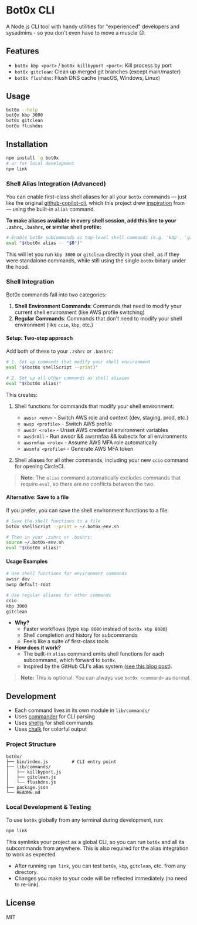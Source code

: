# Bot0x CLI

A Node.js CLI tool with handy utilities for "experienced" developers and sysadmins - so you don't even have to move a muscle 😉.

## Features

- `bot0x kbp <port>` / `bot0x killbyport <port>`: Kill process by port
- `bot0x gitclean`: Clean up merged git branches (except main/master)
- `bot0x flushdns`: Flush DNS cache (macOS, Windows, Linux)

## Usage

```sh
bot0x --help
bot0x kbp 3000
bot0x gitclean
bot0x flushdns
```

## Installation

```sh
npm install -g bot0x
# or for local development
npm link
```

### Shell Alias Integration (Advanced)

You can enable first-class shell aliases for all your `bot0x` commands — just like the original [github-copilot-cli][copilot-cli], which this project drew [inspiration][builder-blog] from — using the built-in `alias` command. 

**To make aliases available in every shell session, add this line to your `.zshrc`, `.bashrc`, or similar shell profile:**

```sh
# Enable bot0x subcommands as top-level shell commands (e.g. 'kbp', 'gitclean', 'flushdns')
eval "$(bot0x alias -- "$0")"
```

This will let you run `kbp 3000` or `gitclean` directly in your shell, as if they were standalone commands, while still using the single `bot0x` binary under the hood.

### Shell Integration

Bot0x commands fall into two categories:

1. **Shell Environment Commands**: Commands that need to modify your current shell environment (like AWS profile switching)
2. **Regular Commands**: Commands that don't need to modify your shell environment (like `ccio`, `kbp`, etc.)

#### Setup: Two-step approach

Add both of these to your `.zshrc` or `.bashrc`:

```sh
# 1. Set up commands that modify your shell environment
eval "$(bot0x shellScript --print)"

# 2. Set up all other commands as shell aliases
eval "$(bot0x alias)"
```

This creates:

1. Shell functions for commands that modify your shell environment:
   - `awssr <env>` - Switch AWS role and context (dev, staging, prod, etc.)
   - `awsp <profile>` - Switch AWS profile
   - `awsdr <role>` - Unset AWS credential environment variables
   - `awsdrAll` - Run awsdr && awsrmfaa && kubectx for all environments
   - `awsrmfaa <role>` - Assume AWS MFA role automatically
   - `awsmfa <profile>` - Generate AWS MFA token

2. Shell aliases for all other commands, including your new `ccio` command for opening CircleCI.

> **Note**: The `alias` command automatically excludes commands that require `eval`, so there are no conflicts between the two.

#### Alternative: Save to a file

If you prefer, you can save the shell environment functions to a file:

```sh
# Save the shell functions to a file
bot0x shellScript --print > ~/.bot0x-env.sh

# Then in your .zshrc or .bashrc:
source ~/.bot0x-env.sh
eval "$(bot0x alias)"
```

#### Usage Examples

```sh
# Use shell functions for environment commands
awssr dev
awsp default-root

# Use regular aliases for other commands
ccio
kbp 3000
gitclean
```

- **Why?**
  - Faster workflows (type `kbp 8080` instead of `bot0x kbp 8080`)
  - Shell completion and history for subcommands
  - Feels like a suite of first-class tools
- **How does it work?**
  - The built-in `alias` command emits shell functions for each subcommand, which forward to `bot0x`.
  - Inspired by the GitHub CLI's alias system ([see this blog post][builder-blog]).

> **Note:** This is optional. You can always use `bot0x <command>` as normal.


## Development

- Each command lives in its own module in `lib/commands/`
- Uses [commander](https://www.npmjs.com/package/commander) for CLI parsing
- Uses [shelljs](https://www.npmjs.com/package/shelljs) for shell commands
- Uses [chalk](https://www.npmjs.com/package/chalk) for colorful output

### Project Structure

```
bot0x/
├── bin/index.js         # CLI entry point
├── lib/commands/
│   ├── killbyport.js
│   ├── gitclean.js
│   └── flushdns.js
├── package.json
└── README.md
```

### Local Development & Testing

To use `bot0x` globally from any terminal during development, run:

```sh
npm link
```

This symlinks your project as a global CLI, so you can run `bot0x` and all its subcommands from anywhere. This is also required for the alias integration to work as expected.

- After running `npm link`, you can test `bot0x`, `kbp`, `gitclean`, etc. from any directory.
- Changes you make to your code will be reflected immediately (no need to re-link).

## License

MIT

<!-- Reference-style links -->

[copilot-cli]: https://github.com/orgs/community/discussions/86354
[builder-blog]: https://www.builder.io/blog/github-copilot-cli-first-look
